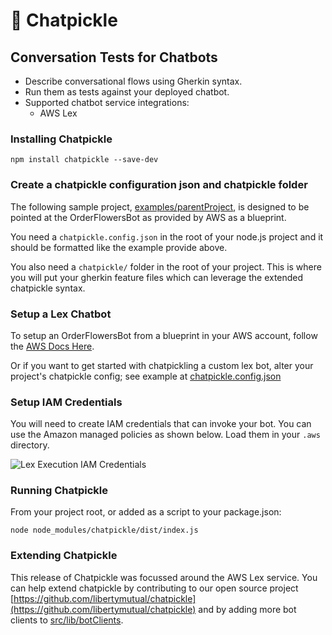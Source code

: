 # 🥒 Chatpickle

## Conversation Tests for Chatbots

* Describe conversational flows using Gherkin syntax.
* Run them as tests against your deployed chatbot.
* Supported chatbot service integrations:
  * AWS Lex

### Installing Chatpickle
`npm install chatpickle --save-dev`

### Create a chatpickle configuration json and chatpickle folder
The following sample project, [examples/parentProject](examples/parentProject), is designed to be pointed at the OrderFlowersBot as provided by AWS as a blueprint.

You need a `chatpickle.config.json` in the root of your node.js project and it should be formatted like the example provide above.

You also need a `chatpickle/` folder in the root of your project.  This is where you will put your gherkin feature files which can leverage the extended chatpickle syntax.

### Setup a Lex Chatbot
To setup an OrderFlowersBot from a blueprint in your AWS account, follow the [AWS Docs Here](https://docs.aws.amazon.com/lex/latest/dg/gs-bp-create-bot.html).

Or if you want to get started with chatpickling a custom lex bot,  alter your project's chatpickle config; see example at [chatpickle.config.json](examples/parentProject/chatpickle.config.json) 


### Setup IAM Credentials
You will need to create IAM credentials that can invoke your bot. You can use the Amazon managed policies as shown below. Load them in your `.aws` directory.

![Lex Execution IAM Credentials](https://miro.medium.com/max/750/0*m55m6A95OcpcFRDa.png)

### Running Chatpickle
From your project root, or added as a script to your package.json:

`node node_modules/chatpickle/dist/index.js`

### Extending Chatpickle
This release of Chatpickle was focussed around the AWS Lex service.  You can help extend chatpickle by contributing to our open source project [https://github.com/libertymutual/chatpickle](https://github.com/libertymutual/chatpickle) and by adding more bot clients to [src/lib/botClients](src/lib/botClients).